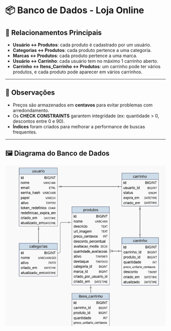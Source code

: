 # 📦 Banco de Dados - Loja Online

## 🔗 Relacionamentos Principais

- **Usuário ↔ Produtos**: cada produto é cadastrado por um usuário.  
- **Categorias ↔ Produtos**: cada produto pertence a uma categoria.  
- **Marcas ↔ Produtos**: cada produto pertence a uma marca.  
- **Usuário ↔ Carrinho**: cada usuário tem no máximo 1 carrinho aberto.  
- **Carrinho ↔ Itens_Carrinho ↔ Produtos**: um carrinho pode ter vários produtos, e cada produto pode aparecer em vários carrinhos.  

---

## 📝 Observações

- Preços são armazenados em **centavos** para evitar problemas com arredondamento.  
- Os **CHECK CONSTRAINTS** garantem integridade (ex: quantidade > 0, descontos entre 0 e 90).  
- **Índices** foram criados para melhorar a performance de buscas frequentes.  

---

## 🖼️ Diagrama do Banco de Dados

![Diagrama Banco de Dados](./diagrama_bd.png)
